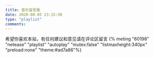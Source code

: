 ```yaml
---
title: 音乐留言板
date: 2020-08-05 23:15:58
type: "playlist"
comments: 
---
```

希望你喜欢本站，有任何建议和意见请在评论区留言
{% meting "60198" "netease" "playlist" "autoplay" "mutex:false" "listmaxheight:340px" "preload:none" "theme:#ad7a86"%}